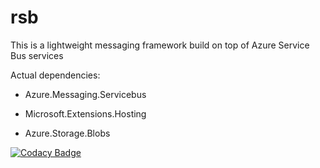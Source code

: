 # rsb

This is a lightweight messaging framework build on top of Azure Service Bus services

Actual dependencies:
- Azure.Messaging.Servicebus

- Microsoft.Extensions.Hosting

- Azure.Storage.Blobs

[![Codacy Badge](https://app.codacy.com/project/badge/Grade/e75f90253491454cbf0dfb25c9c7085b)](https://app.codacy.com/gh/ggcol/rsb/dashboard?utm_source=gh&utm_medium=referral&utm_content=&utm_campaign=Badge_grade)
